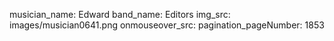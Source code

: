 musician_name: Edward
band_name: Editors
img_src: images/musician0641.png
onmouseover_src: 
pagination_pageNumber: 1853